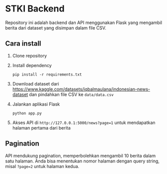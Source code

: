 # STKI Backend

Repository ini adalah backend dan API menggunakan Flask yang mengambil berita dari dataset yang disimpan dalam file CSV.

## Cara install

1. Clone repository

2. Install dependency

   ```
   pip install -r requirements.txt
   ```

3. Download dataset dari https://www.kaggle.com/datasets/iqbalmaulana/indonesian-news-dataset dan pindahkan file CSV ke `data/data.csv`

4. Jalankan aplikasi Flask

   ```
   python app.py
   ```

5. Akses API di `http://127.0.0.1:5000/news?page=1` untuk mendapatkan halaman pertama dari berita

## Pagination

API mendukung pagination, memperbolehkan mengambil 10 berita dalam satu halaman. Anda bisa menentukan nomor halaman dengan query string, misal `?page=2` untuk halaman kedua.

